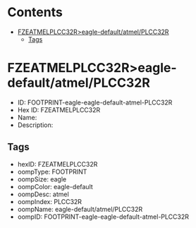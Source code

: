 



Contents
========

* [FZEATMELPLCC32R>eagle-default/atmel/PLCC32R](#fzeatmelplcc32reagle-defaultatmelplcc32r)
	* [Tags](#tags)

# FZEATMELPLCC32R>eagle-default/atmel/PLCC32R

- ID: FOOTPRINT-eagle-eagle-default-atmel-PLCC32R
- Hex ID: FZEATMELPLCC32R
- Name: 
- Description: 

## Tags

- hexID: FZEATMELPLCC32R
- oompType: FOOTPRINT
- oompSize: eagle
- oompColor: eagle-default
- oompDesc: atmel
- oompIndex: PLCC32R
- oompName: eagle-default/atmel/PLCC32R
- oompID: FOOTPRINT-eagle-eagle-default-atmel-PLCC32R
